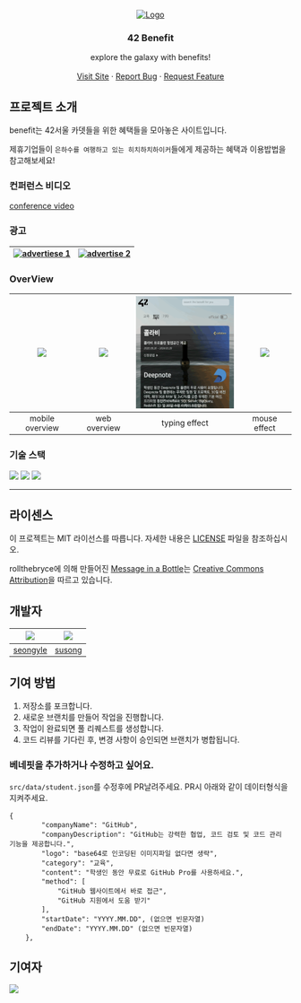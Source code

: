 <br />
<div align="center">
  <a href="https://github.com/42Benefit/benefit">
    <img src="./docs/images/bottle.gif" alt="Logo" width="420" height="420">
  </a>

  <h3 align="center">42 Benefit</h3>

  <p align="center">
    explore the galaxy with benefits!
    <br />
    <br />
    <a href="https://benefit.42seoul.link/">Visit Site</a>
    ·
    <a href="https://github.com/42Benefit/benefit/issues">Report Bug</a>
    ·
    <a href="https://github.com/42Benefit/benefit/issues">Request Feature</a>
  </p>
</div>

## 프로젝트 소개

benefit는 42서울 카뎃들을 위한 혜택들을 모아놓은 사이트입니다.

제휴기업들이 `은하수를 여행하고 있는 히치하치하이커`들에게 제공하는 혜택과 이용밥법을 참고해보세요!

### 컨퍼런스 비디오
[conference video](http://www.youtube.com/watch?v=VDQbgno9Zw8)

### 광고

| [![advertiese 1](http://img.youtube.com/vi/Oi8xf-m5zAo/0.jpg)](http://www.youtube.com/watch?v=Oi8xf-m5zAo) | [![advertise 2](http://img.youtube.com/vi/-HCu_mi_mmk/0.jpg)](http://www.youtube.com/watch?v=-HCu_mi_mmk)|
| :--: | :--: |

### OverView
|<img src="./docs/images/demo_mobile.gif" height=200> |<img src="./docs/images/demo_web.gif" height=200 > | <img src="./docs/images/typing_effect.gif" height=200> | <img src="./docs/images/activeWave.gif" height=200>|
| :--: | :--: | :--: | :--: |
| mobile overview | web overview | typing effect | mouse effect |
### 기술 스택

<img src="https://img.shields.io/badge/Vercel-000000?style=for-the-badge&logo=Vercel&logoColor=#000000">
<img src="https://img.shields.io/badge/Three.js-000000?style=for-the-badge&logo=Three.js&logoColor=#000000">
<img src="https://img.shields.io/badge/svelte kit-E34F26?style=for-the-badge&logo=svelte&logoColor=white"> 

---


## 라이센스

이 프로젝트는 MIT 라이선스를 따릅니다. 자세한 내용은 [LICENSE](LICENSE) 파일을 참조하십시오. 

rollthebryce에 의해 만들어진 [Message in a Bottle](https://skfb.ly/6YYwn)는 [Creative Commons Attribution](http://creativecommons.org/licenses/by/4.0/)을 따르고 있습니다.

## 개발자
|<img src="https://avatars.githubusercontent.com/u/62806979" height=80>|<img src="https://avatars.githubusercontent.com/u/38645951?v=4" height=80>
|:-:|:-:|
|[seongyle](https://github.com/YeonSeong-Lee)|[susong](https://github.com/SeungWoonSong)|


## 기여 방법

1. 저장소를 포크합니다.
2. 새로운 브랜치를 만들어 작업을 진행합니다.
3. 작업이 완료되면 풀 리퀘스트를 생성합니다.
4. 코드 리뷰를 기다린 후, 변경 사항이 승인되면 브랜치가 병합됩니다.

### 베네핏을 추가하거나 수정하고 싶어요.

`src/data/student.json`를 수정후에 PR날려주세요. PR시 아래와 같이 데이터형식을 지켜주세요.

```
{
        "companyName": "GitHub",
        "companyDescription": "GitHub는 강력한 협업, 코드 검토 및 코드 관리 기능을 제공합니다.",
        "logo": "base64로 인코딩된 이미지파일 없다면 생략",
        "category": "교육",
        "content": "학생인 동안 무료로 GitHub Pro를 사용하세요.",
        "method": [
            "GitHub 웹사이트에서 바로 접근",
            "GitHub 지원에서 도움 받기"
        ],
        "startDate": "YYYY.MM.DD", (없으면 빈문자열)
        "endDate": "YYYY.MM.DD" (없으면 빈문자열)
    },
```

## 기여자

<a href="https://github.com/42Benefit/benefit/graphs/contributors">
  <img src="https://contrib.rocks/image?repo=42Benefit/benefit" />
</a>
